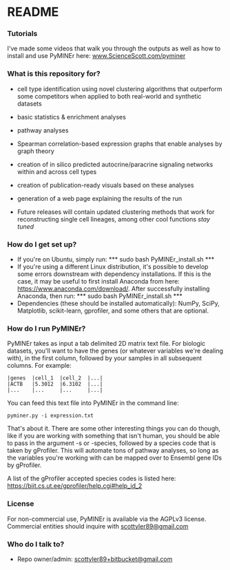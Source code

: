 # README #

### Tutorials ###

I've made some videos that walk you through the outputs as well as how to install and use PyMINEr here:
www.ScienceScott.com/pyminer

### What is this repository for? ###

* cell type identification using novel clustering algorithms that outperform some competitors when applied to both real-world and synthetic datasets
* basic statistics & enrichment analyses
* pathway analyses
* Spearman correlation-based expression graphs that enable analyses by graph theory 
* creation of in silico predicted autocrine/paracrine signaling networks within and across cell types
* creation of publication-ready visuals based on these analyses
* generation of a web page explaining the results of the run

* Future releases will contain updated clustering methods that work for reconstructing single cell lineages, among other cool functions _stay tuned_

### How do I get set up? ###

* If you're on Ubuntu, simply run:
*** sudo bash PyMINEr_install.sh ***
* If you're using a different Linux distribution, it's possible to develop some errors downstream with dependency installations. If this is the case, it may be useful to first install Anaconda from here: https://www.anaconda.com/download/. After successfully installing Anaconda, then run:
*** sudo bash PyMINEr_install.sh ***
* Dependencies (these should be installed automatically): NumPy, SciPy, Matplotlib, scikit-learn, gprofiler, and some others that are optional.

### How do I run PyMINEr? ###
PyMINEr takes as input a tab delimited 2D matrix text file. For biologic datasets, you'll want to have the genes (or whatever variables we're dealing with), in the first column, followed by your samples in all subsequent columns. For example:

    |genes  |cell_1  |cell_2  |...|
    |ACTB   |5.3012	 |6.3102  |...|
    |...    |...     |...     |...|
You can feed this text file into PyMINEr in the command line:

`pyminer.py -i expression.txt`

That's about it. There are some other interesting things you can do though, like if you are working with something that isn't human, you should be able to pass in the argument -s or -species, 
followed by a species code that is taken by gProfiler. This will automate tons of pathway analyses, so long as the variables you're working with can be mapped over to Ensembl gene IDs by gProfiler.

A list of the gProfiler accepted species codes is listed here: https://biit.cs.ut.ee/gprofiler/help.cgi#help_id_2

### License ###
For non-commercial use, PyMINEr is available via the AGPLv3 license. Commercial entities should inquire with scottyler89@gmail.com

### Who do I talk to? ###

* Repo owner/admin: scottyler89+bitbucket@gmail.com